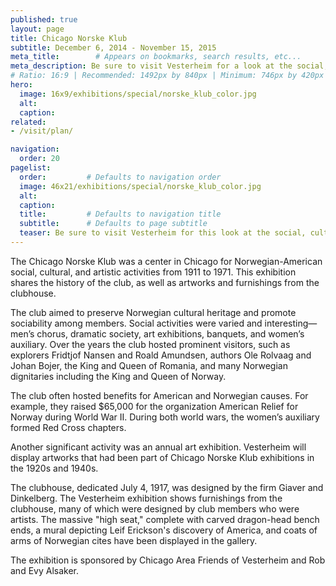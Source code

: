 ```yaml
---
published: true
layout: page
title: Chicago Norske Klub
subtitle: December 6, 2014 - November 15, 2015
meta_title:        # Appears on bookmarks, search results, etc...
meta_description: Be sure to visit Vesterheim for a look at the social, cultural, and artistic activities of this Norwegian-American center, which was in Chicago from 1911 to 1971.
# Ratio: 16:9 | Recommended: 1492px by 840px | Minimum: 746px by 420px
hero:
  image: 16x9/exhibitions/special/norske_klub_color.jpg
  alt:
  caption:
related: 
- /visit/plan/

navigation:
  order: 20
pagelist:
  order:         # Defaults to navigation order
  image: 46x21/exhibitions/special/norske_klub_color.jpg
  alt:
  caption: 
  title:         # Defaults to navigation title
  subtitle:      # Defaults to page subtitle
  teaser: Be sure to visit Vesterheim for this look at the social, cultural, and artistic activities from 1911 to 1971 of this cultural center in Chicago.
---
```

The Chicago Norske Klub was a center in Chicago for Norwegian-American social, cultural, and artistic activities from 1911 to 1971. This exhibition shares the history of the club, as well as artworks and furnishings from the clubhouse.

The club aimed to preserve Norwegian cultural heritage and promote sociability among members. Social activities were varied and interesting—men’s chorus, dramatic society, art exhibitions, banquets, and women’s auxiliary. Over the years the club hosted prominent visitors, such as explorers Fridtjof Nansen and Roald Amundsen, authors Ole Rolvaag and Johan Bojer, the King and Queen of Romania, and many Norwegian dignitaries including the King and Queen of Norway.

The club often hosted benefits for American and Norwegian causes. For example, they raised $65,000 for the organization American Relief for Norway during World War II. During both world wars, the women’s auxiliary formed Red Cross chapters.

Another significant activity was an annual art exhibition. Vesterheim will display artworks that had been part of Chicago Norske Klub exhibitions in the 1920s and 1940s.

The clubhouse, dedicated July 4, 1917, was designed by the firm Giaver and Dinkelberg. The Vesterheim exhibition shows furnishings from the clubhouse, many of which were designed by club members who were artists. The massive "high seat," complete with carved dragon-head bench ends, a mural depicting Leif Erickson's discovery of America, and coats of arms of Norwegian cites have been displayed in the gallery.

The exhibition is sponsored by Chicago Area Friends of Vesterheim and Rob and Evy Alsaker.